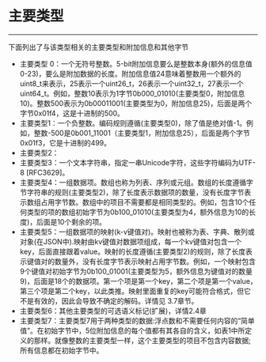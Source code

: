 # 主要类型

---

下面列出了与该类型相关的主要类型和附加信息和其他字节

* 主要类型 0：一个无符号整数。5-bit附加信息要么是整数本身\(额外的信息值0-23\)，要么是附加数据的长度。附加信息值24意味着整数用一个额外的uint8\_t来表示，25表示一个uint26\_t，26表示一个uint32\_t，27表示一个uint64\_t。例如，整数10表示为1字节0b000\_01010\(主要类型0，附加信息10\)。整数500表示为0b00011001\(主要类型为0，附加信息25\)，后面是两个字节0x01f4，这是十进制的500。
* 主要类型1：一个负整数。编码规则遵循\(主要类型0\)，除了值是绝对值-1。例如，整数-500是0b001\_11001（主要类型1，附加信息25），后面是两个字节0x01f3，它是十进制的499。
* 主要类型2：
* 主要类型3：一个文本字符串，指定一串Unicode字符，这些字符编码为UTF-8 \[RFC3629\]。
* 主要类型4：一组数据项。数组也称为列表、序列或元组。数组的长度遵循字节字符串的规则\(主要类型2\)，除了长度表示数据项的数量，没有长度字节表示数组占用字节数。数组中的项目不需要都是相同类型的。例如，包含10个任何类型的项的数组初始字节为0b100\_01010\(主要类型为4，额外信息为10的长度\)，后面是10个剩余的项。
* 主要类型5：一组数据项的映射\(k-v键值对\)。映射也被称为表、字典、散列或对象\(在JSON中\).映射由kv键值对数据项组成，每一个kv键值对包含一个key，后面直接跟着value。映射的长度遵循\(主要类型2\)的规则，除了长度表示键值对的数量外，没有长度字节表示映射占用字节数。例如，一个映射包含9个键值对初始字节为0b100\_01001\(主要类型为5，额外信息为键值对的数量9\)，后面是18个的数据项。第一个项是第一个key，第二个项是第一个value，第三个项是第二个key，以此类推。映射里面重复的key可能符合格式，但它不是有效的，因此会导致不确定的解码。详情见 3.7章节。
* 主要类型6：其他主要类型的可选语义标记\(扩展\)，详情2.4章
* 主要类型7：主要类型7用于两种类型的数据:浮点数和不需要任何内容的“简单值”。在初始字节中，5位附加信息的每个值都有其各自的含义，如表1中所定义的那样。就像整数的主要类型一样，这个主要类型的项目不包含内容数据;所有信息都在初始字节中。



